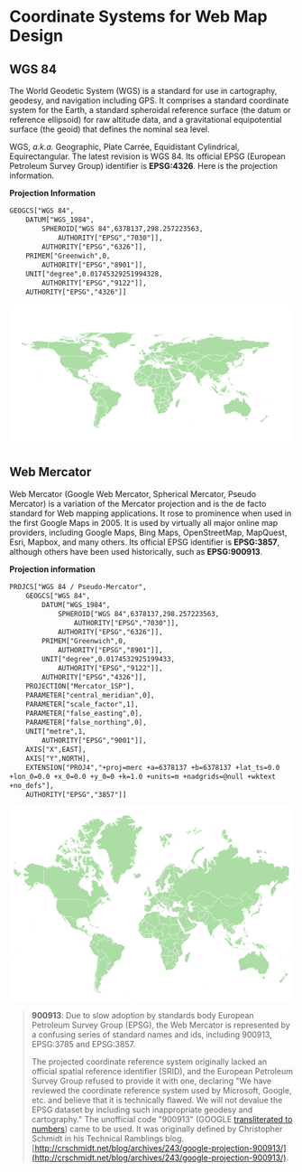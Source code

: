 # Coordinate Systems for Web Map Design

## WGS 84 

The World Geodetic System (WGS) is a standard for use in cartography, geodesy, and navigation including GPS. It comprises a standard coordinate system for the Earth, a standard spheroidal reference surface (the datum or reference ellipsoid) for raw altitude data, and a gravitational equipotential surface (the geoid) that defines the nominal sea level.

WGS, *a.k.a.* Geographic, Plate Carrée, Equidistant Cylindrical, Equirectangular. The latest revision is WGS 84. Its official EPSG  (European Petroleum Survey Group)  identifier is **EPSG:4326**. Here is the projection information.

**Projection Information**
```
GEOGCS["WGS 84",
    DATUM["WGS_1984",
        SPHEROID["WGS 84",6378137,298.257223563,
            AUTHORITY["EPSG","7030"]],
        AUTHORITY["EPSG","6326"]],
    PRIMEM["Greenwich",0,
        AUTHORITY["EPSG","8901"]],
    UNIT["degree",0.01745329251994328,
        AUTHORITY["EPSG","9122"]],
    AUTHORITY["EPSG","4326"]]
```

![](img/4326.png)

## Web Mercator

Web Mercator (Google Web Mercator, Spherical Mercator, Pseudo Mercator) is a variation of the Mercator projection and is the de facto standard for Web mapping applications. It rose to prominence when used in the first Google Maps in 2005. It is used by virtually all major online map providers, including Google Maps, Bing Maps, OpenStreetMap, MapQuest, Esri, Mapbox, and many others. Its official EPSG identifier is **EPSG:3857**, although others have been used historically, such as **EPSG:900913**.

**Projection information**
```
PROJCS["WGS 84 / Pseudo-Mercator",
    GEOGCS["WGS 84",
        DATUM["WGS_1984",
            SPHEROID["WGS 84",6378137,298.257223563,
                AUTHORITY["EPSG","7030"]],
            AUTHORITY["EPSG","6326"]],
        PRIMEM["Greenwich",0,
            AUTHORITY["EPSG","8901"]],
        UNIT["degree",0.0174532925199433,
            AUTHORITY["EPSG","9122"]],
        AUTHORITY["EPSG","4326"]],
    PROJECTION["Mercator_1SP"],
    PARAMETER["central_meridian",0],
    PARAMETER["scale_factor",1],
    PARAMETER["false_easting",0],
    PARAMETER["false_northing",0],
    UNIT["metre",1,
        AUTHORITY["EPSG","9001"]],
    AXIS["X",EAST],
    AXIS["Y",NORTH],
    EXTENSION["PROJ4","+proj=merc +a=6378137 +b=6378137 +lat_ts=0.0 +lon_0=0.0 +x_0=0.0 +y_0=0 +k=1.0 +units=m +nadgrids=@null +wktext +no_defs"],
    AUTHORITY["EPSG","3857"]]
```

![](img/3857.png)

> **900913**: Due to slow adoption by standards body European Petroleum Survey Group (EPSG), the Web Mercator is represented by a confusing series of standard names and ids, including 900913, EPSG:3785 and EPSG:3857.
>
> The projected coordinate reference system originally lacked an official spatial reference identifier (SRID), and the European Petroleum Survey Group refused to provide it with one, declaring "We have reviewed the coordinate reference system used by Microsoft, Google, etc. and believe that it is technically flawed. We will not devalue the EPSG dataset by including such inappropriate geodesy and cartography." The unofficial code "900913" (GOOGLE [transliterated to numbers](https://en.wikipedia.org/wiki/Leet)) came to be used. It was originally defined by Christopher Schmidt in his Technical Ramblings blog.[http://crschmidt.net/blog/archives/243/google-projection-900913/](http://crschmidt.net/blog/archives/243/google-projection-900913/).